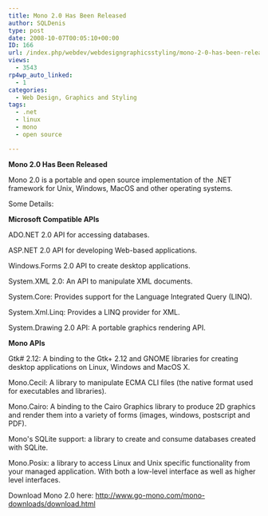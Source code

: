 ```yaml
---
title: Mono 2.0 Has Been Released
author: SQLDenis
type: post
date: 2008-10-07T00:05:10+00:00
ID: 166
url: /index.php/webdev/webdesigngraphicsstyling/mono-2-0-has-been-released/
views:
  - 3543
rp4wp_auto_linked:
  - 1
categories:
  - Web Design, Graphics and Styling
tags:
  - .net
  - linux
  - mono
  - open source

---
```

**Mono 2.0 Has Been Released**

Mono 2.0 is a portable and open source implementation of the .NET framework for Unix, Windows, MacOS and other operating systems.

Some Details:

**Microsoft Compatible APIs**
  
ADO.NET 2.0 API for accessing databases.
  
ASP.NET 2.0 API for developing Web-based applications.
  
Windows.Forms 2.0 API to create desktop applications.
  
System.XML 2.0: An API to manipulate XML documents.
  
System.Core: Provides support for the Language Integrated Query (LINQ).
  
System.Xml.Linq: Provides a LINQ provider for XML.
  
System.Drawing 2.0 API: A portable graphics rendering API. 

**Mono APIs** 
  
Gtk# 2.12: A binding to the Gtk+ 2.12 and GNOME libraries for creating desktop applications on Linux, Windows and MacOS X.
  
Mono.Cecil: A library to manipulate ECMA CLI files (the native format used for executables and libraries).
  
Mono.Cairo: A binding to the Cairo Graphics library to produce 2D graphics and render them into a variety of forms (images, windows, postscript and PDF).
  
Mono's SQLite support: a library to create and consume databases created with SQLite.
  
Mono.Posix: a library to access Linux and Unix specific functionality from your managed application. With both a low-level interface as well as higher level interfaces. 

Download Mono 2.0 here: http://www.go-mono.com/mono-downloads/download.html